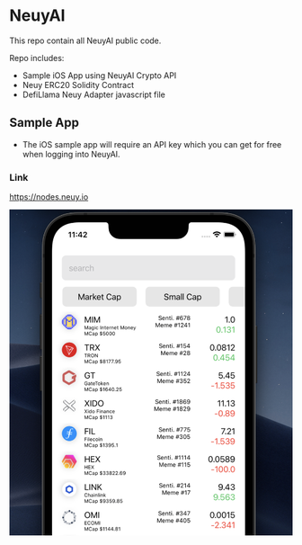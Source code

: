 # NeuyAI

This repo contain all NeuyAI public code.

Repo includes:

- Sample iOS App using NeuyAI Crypto API
- Neuy ERC20 Solidity Contract
- DefiLlama Neuy Adapter javascript file

## Sample App

- The iOS sample app will require an API key which you can get for free when logging into NeuyAI. 

### Link

https://nodes.neuy.io

![alt text](https://github.com/NEUYTeam/NeuyAI/blob/main/NeuyDeFi/Screen%20Shot%202022-06-09%20at%2011.42.47%20AM.png)
